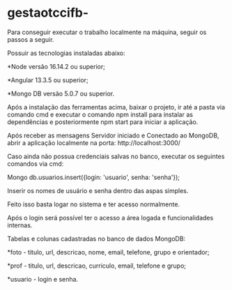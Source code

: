 # gestaotccifb-

Para conseguir executar o trabalho localmente na máquina, seguir os passos a seguir.

Possuir as tecnologias instaladas abaixo:

*Node versão 16.14.2 ou superior;

*Angular 13.3.5 ou superior;

*Mongo DB versão 5.0.7 ou superior.

Após a instalação das ferramentas acima, baixar o projeto, ir até a pasta via comando cmd e executar o comando npm install para instalar as dependências e posteriormente npm start para iniciar a aplicação.

Após receber as mensagens Servidor iniciado e Conectado ao MongoDB, abrir a aplicação localmente na porta: http://localhost:3000/

Caso ainda não possua credenciais salvas no banco, executar os seguintes comandos via cmd:

Mongo
db.usuarios.insert({login: 'usuario', senha: 'senha'});

Inserir os nomes de usuário e senha dentro das aspas simples.

Feito isso basta logar no sistema e ter acesso normalmente.


Após o login será possível ter o acesso a área logada e funcionalidades internas. 

Tabelas e colunas cadastradas no banco de dados MongoDB:

*foto - titulo, url, descricao, nome, email, telefone, grupo e orientador;

*prof - titulo, url, descricao, curriculo, email, telefone e grupo;

*usuario - login e senha.

